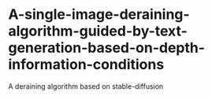 # A-single-image-deraining-algorithm-guided-by-text-generation-based-on-depth-information-conditions
A deraining algorithm based on stable-diffusion

